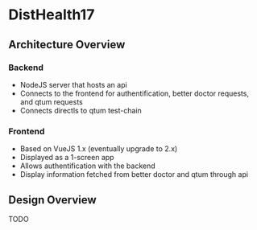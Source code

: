 # DistHealth17

## Architecture Overview
### Backend
* NodeJS server that hosts an api
* Connects to the frontend for authentification, better doctor requests, and qtum requests
* Connects directls to qtum test-chain

### Frontend
* Based on VueJS 1.x (eventually upgrade to 2.x)
* Displayed as a 1-screen app
* Allows authentification with the backend
* Display information fetched from better doctor and qtum through api

## Design Overview
TODO
